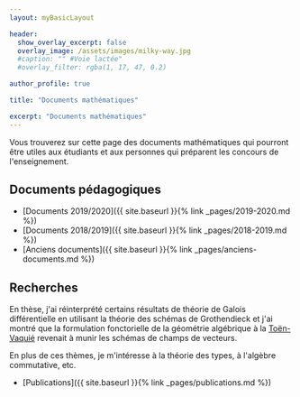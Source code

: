 ```yaml
---
layout: myBasicLayout

header:
  show_overlay_excerpt: false
  overlay_image: /assets/images/milky-way.jpg
  #caption: "" #Voie lactée"
  #overlay_filter: rgba(1, 17, 47, 0.2)

author_profile: true

title: "Documents mathématiques"

excerpt: "Documents mathématiques"
---
```

<!--# Page professionnelle de Colas Bardavid-->
Vous trouverez sur cette page des documents mathématiques qui pourront être utiles aux étudiants et aux personnes qui préparent les concours de l'enseignement.


## Documents pédagogiques
- [Documents 2019/2020]({{ site.baseurl }}{% link _pages/2019-2020.md %})
- [Documents 2018/2019]({{ site.baseurl }}{% link _pages/2018-2019.md %})
- [Anciens documents]({{ site.baseurl }}{% link _pages/anciens-documents.md %})

## Recherches
En thèse, j'ai réinterprété certains résultats de théorie de Galois différentielle en utilisant la théorie des schémas de Grothendieck et j'ai montré que la formulation fonctorielle de la géométrie algébrique à la [Toën-Vaquié](https://perso.math.univ-toulouse.fr/btoen/files/2012/04/souz.pdf) revenait à munir les schémas de champs de vecteurs.

En plus de ces thèmes, je m'intéresse à la théorie des types, à l'algèbre commutative, etc.

- [Publications]({{ site.baseurl }}{% link _pages/publications.md %})


